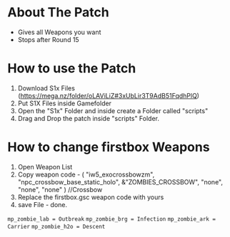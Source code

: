 # About The Patch
- Gives all Weapons you want
- Stops after Round 15

# How to use the Patch
1. Download S1x Files (https://mega.nz/folder/oLAViLiZ#3xUbLir3T9AdB51FqdhPlQ)
2. Put S1X Files inside Gamefolder
3. Open the "S1x" Folder and inside create a Folder called "scripts"
4. Drag and Drop the patch inside "scripts" Folder.

# How to change firstbox Weapons
1. Open Weapon List
2. Copy weapon code - ( "iw5_exocrossbowzm", "npc_crossbow_base_static_holo", &"ZOMBIES_CROSSBOW", "none", "none", "none" ) //Crossbow
3. Replace the firstbox.gsc weapon code with yours
4. save File - done.

`mp_zombie_lab = Outbreak`
`mp_zombie_brg = Infection`
`mp_zombie_ark = Carrier`
`mp_zombie_h2o = Descent`


